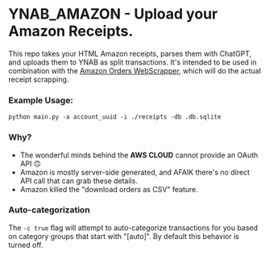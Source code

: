 # YNAB_AMAZON - Upload your Amazon Receipts.
This repo takes your HTML Amazon receipts, parses them with ChatGPT, and uploads them to YNAB as split transactions. It's intended to be used in combination with the [Amazon Orders WebScrapper](https://github.com/aelzeiny/Amazon-Orders-WebScraper), which will do the actual receipt scrapping.

### Example Usage:
```
python main.py -a account_uuid -i ./receipts -db .db.sqlite
```

### Why?
* The wonderful minds behind the **AWS CLOUD** cannot provide an OAuth API 🙃
* Amazon is mostly server-side generated, and AFAIK there's no direct API call that can grab these details.
* Amazon killed the "download orders as CSV" feature.

### Auto-categorization
The `-c true` flag will attempt to auto-categorize transactions for you based on category groups that start with "[auto]". By default this behavior is turned off.